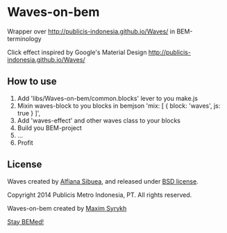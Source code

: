 # Waves-on-bem

Wrapper over http://publicis-indonesia.github.io/Waves/ in BEM-terminology

Click effect inspired by Google's Material Design
http://publicis-indonesia.github.io/Waves/

## How to use

1. Add 'libs/Waves-on-bem/common.blocks' lever to you make.js
2. Mixin waves-block to you blocks in bemjson 'mix: [ { block: 'waves', js: true } ]',
3. Add 'waves-effect' and other waves class to your blocks
4. Build you BEM-project
5. ...
6. Profit

## License
Waves created by [Alfiana Sibuea](http://fian.my.id), and released under [BSD license](https://github.com/publicis-indonesia/Waves/blob/master/LICENSE).

Copyright 2014 Publicis Metro Indonesia, PT. All rights reserved.

Waves-on-bem created by [Maxim Syrykh](https://github.com/slogger)

[Stay BEMed!](http://bem.info)
